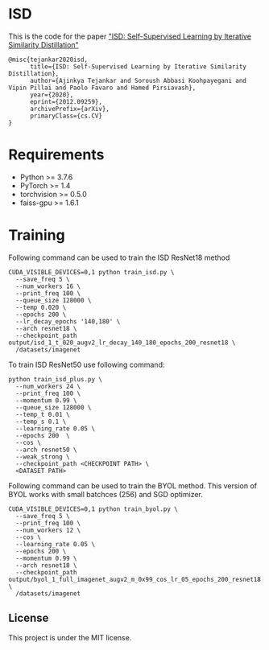 # ISD

This is the code for the paper ["ISD: Self-Supervised Learning by Iterative Similarity Distillation"](https://www.csee.umbc.edu/~hpirsiav/papers/ISD_iccv21.pdf)

```
@misc{tejankar2020isd,
      title={ISD: Self-Supervised Learning by Iterative Similarity Distillation}, 
      author={Ajinkya Tejankar and Soroush Abbasi Koohpayegani and Vipin Pillai and Paolo Favaro and Hamed Pirsiavash},
      year={2020},
      eprint={2012.09259},
      archivePrefix={arXiv},
      primaryClass={cs.CV}
}
```

# Requirements

- Python >= 3.7.6
- PyTorch >= 1.4
- torchvision >= 0.5.0
- faiss-gpu >= 1.6.1

# Training

Following command can be used to train the ISD ResNet18 method

```
CUDA_VISIBLE_DEVICES=0,1 python train_isd.py \
  --save_freq 5 \
  --num_workers 16 \
  --print_freq 100 \
  --queue_size 128000 \
  --temp 0.020 \
  --epochs 200 \
  --lr_decay_epochs '140,180' \
  --arch resnet18 \
  --checkpoint_path output/isd_1_t_020_augv2_lr_decay_140_180_epochs_200_resnet18 \
  /datasets/imagenet
```

To train ISD ResNet50 use following command: 
```
python train_isd_plus.py \
  --num_workers 24 \
  --print_freq 100 \
  --momentum 0.99 \
  --queue_size 128000 \
  --temp_t 0.01 \
  --temp_s 0.1 \
  --learning_rate 0.05 \
  --epochs 200  \
  --cos \
  --arch resnet50 \
  --weak_strong \
  --checkpoint_path <CHECKPOINT PATH> \
  <DATASET PATH>
```

Following command can be used to train the BYOL method. This version of BYOL works with small batchces (256) and SGD optimizer. 

```
CUDA_VISIBLE_DEVICES=0,1 python train_byol.py \
  --save_freq 5 \
  --print_freq 100 \
  --num_workers 12 \
  --cos \
  --learning_rate 0.05 \
  --epochs 200 \
  --momentum 0.99 \
  --arch resnet18 \
  --checkpoint_path output/byol_1_full_imagenet_augv2_m_0x99_cos_lr_05_epochs_200_resnet18 \
  /datasets/imagenet
  ```
  
  
## License

This project is under the MIT license.
